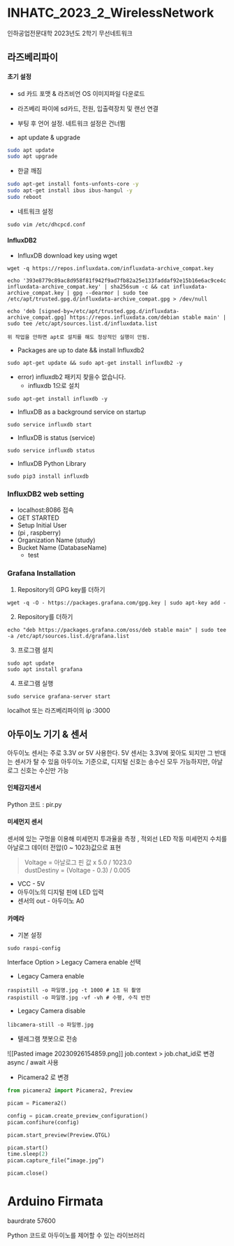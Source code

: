 # INHATC_2023_2_WirelessNetwork

인하공업전문대학 2023년도 2학기 무선네트워크




## 라즈베리파이

#### 초기 설정

- sd 카드 포맷 & 라즈비언 OS 이미지파일 다운로드

- 라즈베리 파이에 sd카드, 전원, 입출력장치 및 랜선 연결

- 부팅 후 언어 설정. 네트워크 설정은 건너뜀

- apt update & upgrade

```bash
sudo apt update
sudo apt upgrade
```

* 한글 깨짐

```bash
sudo apt-get install fonts-unfonts-core -y
sudo apt-get install ibus ibus-hangul -y
sudo reboot
```

- 네트워크 설정
```Shell
sudo vim /etc/dhcpcd.conf
```

#### InfluxDB2 

- InfluxDB download key using wget

```
wget -q https://repos.influxdata.com/influxdata-archive_compat.key

echo '393e8779c89ac8d958f81f942f9ad7fb82a25e133faddaf92e15b16e6ac9ce4c influxdata-archive_compat.key' | sha256sum -c && cat influxdata-archive_compat.key | gpg --dearmor | sudo tee /etc/apt/trusted.gpg.d/influxdata-archive_compat.gpg > /dev/null

echo 'deb [signed-by=/etc/apt/trusted.gpg.d/influxdata-archive_compat.gpg] https://repos.influxdata.com/debian stable main' | sudo tee /etc/apt/sources.list.d/influxdata.list
```
	위 작업을 안하면 apt로 설치를 해도 정상적인 실행이 안됨.


- Packages are up to date && install Influxdb2

```
sudo apt-get update && sudo apt-get install influxdb2 -y
```

- error) influxdb2 패키지 찾을수 없습니다.
    - influxdb 1으로 설치

```
sudo apt-get install influxdb -y
```

- InfluxDB as a background service on startup

```
sudo service influxdb start
```

- InfluxDB is status (service)

```
sudo service influxdb status
```

- InfluxDB Python Library

```Shell
sudo pip3 install influxdb
```
### InfluxDB2 web setting

- localhost:8086 접속
- GET STARTED
- Setup Initial User
- (pi , raspberry)
- Organization Name (study)
- Bucket Name (DatabaseName)
    - test
### Grafana Installation

1. Repository의 GPG key를 더하기

```
wget -q -O - https://packages.grafana.com/gpg.key | sudo apt-key add -
```

2. Repository를 더하기

```
echo "deb https://packages.grafana.com/oss/deb stable main" | sudo tee -a /etc/apt/sources.list.d/grafana.list
```

3. 프로그램 설치

```
sudo apt update
sudo apt install grafana
```

4. 프로그램 실행

```
sudo service grafana-server start
```

localhot 또는 라즈베리파이의 ip :3000

## 아두이노 기기 & 센서

아두이노 센서는 주로 3.3V or 5V 사용한다. 5V 센서는 3.3V에 꽂아도 되지만 그 반대는 센서가 탈 수 있음
아두이노 기준으로, 디지털 신호는 송수신 모두 가능하지만, 아날로그 신호는 수신만 가능

#### 인체감지센서 

Python 코드 :  pir.py

#### 미세먼지 센서 

센서에 있는 구멍을 이용해 미세먼지 투과율을 측정 , 적외선 LED 작동
미세먼지 수치를 아날로그 데이터 전압(0 ~ 1023)값으로 표현

> Voltage = 아날로그 핀 값 x 5.0 / 1023.0  
> dustDestiny = (Voltage - 0.3) / 0.005

- VCC - 5V
-  아두이노의 디지털 핀에  LED 입력
- 센서의 out - 아두이노 A0

#### 카메라

- 기본 설정
```Shell
sudo raspi-config
```

Interface Option > Legacy Camera enable 선택

- Legacy Camera enable

```Shell
raspistill -o 파일명.jpg -t 1000 # 1초 뒤 촬영
raspistill -o 파일명.jpg -vf -vh # 수평, 수직 반전 
```

- Legacy Camera disable

```Shell
libcamera-still -o 파일명.jpg
```



- 텔레그램 챗봇으로 전송

![[Pasted image 20230926154859.png]]
job.context > job.chat_id로 변경
async / await 사용

- Picamera2 로 변경

```Python
from picamera2 import Picamera2, Preview

picam = Picamera2()

config = picam.create_preview_configuration()
picam.confihure(config)

picam.start_preview(Preview.QTGL)

picam.start()
time.sleep(2)
picam.capture_file(“image.jpg”)

picam.close()

```

# Arduino Firmata

baurdrate 57600

Python 코드로 아두이노를 제어할 수 있는 라이브러리








